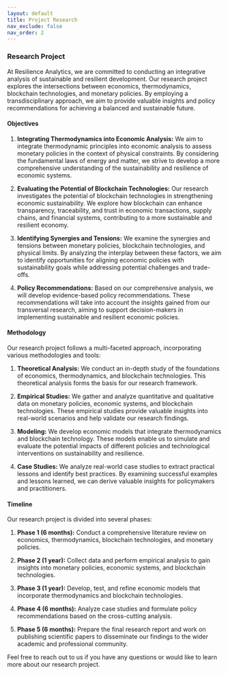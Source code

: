 ```yaml
---
layout: default
title: Project Research
nav_exclude: false
nav_order: 2
---
```


### Research Project

At Resilience Analytics, we are committed to conducting an integrative analysis of sustainable and resilient development. Our research project explores the intersections between economics, thermodynamics, blockchain technologies, and monetary policies. By employing a transdisciplinary approach, we aim to provide valuable insights and policy recommendations for achieving a balanced and sustainable future.

#### Objectives

1. **Integrating Thermodynamics into Economic Analysis:** We aim to integrate thermodynamic principles into economic analysis to assess monetary policies in the context of physical constraints. By considering the fundamental laws of energy and matter, we strive to develop a more comprehensive understanding of the sustainability and resilience of economic systems.

2. **Evaluating the Potential of Blockchain Technologies:** Our research investigates the potential of blockchain technologies in strengthening economic sustainability. We explore how blockchain can enhance transparency, traceability, and trust in economic transactions, supply chains, and financial systems, contributing to a more sustainable and resilient economy.

3. **Identifying Synergies and Tensions:** We examine the synergies and tensions between monetary policies, blockchain technologies, and physical limits. By analyzing the interplay between these factors, we aim to identify opportunities for aligning economic policies with sustainability goals while addressing potential challenges and trade-offs.

4. **Policy Recommendations:** Based on our comprehensive analysis, we will develop evidence-based policy recommendations. These recommendations will take into account the insights gained from our transversal research, aiming to support decision-makers in implementing sustainable and resilient economic policies.

#### Methodology

Our research project follows a multi-faceted approach, incorporating various methodologies and tools:

1. **Theoretical Analysis:** We conduct an in-depth study of the foundations of economics, thermodynamics, and blockchain technologies. This theoretical analysis forms the basis for our research framework.

2. **Empirical Studies:** We gather and analyze quantitative and qualitative data on monetary policies, economic systems, and blockchain technologies. These empirical studies provide valuable insights into real-world scenarios and help validate our research findings.

3. **Modeling:** We develop economic models that integrate thermodynamics and blockchain technology. These models enable us to simulate and evaluate the potential impacts of different policies and technological interventions on sustainability and resilience.

4. **Case Studies:** We analyze real-world case studies to extract practical lessons and identify best practices. By examining successful examples and lessons learned, we can derive valuable insights for policymakers and practitioners.

#### Timeline

Our research project is divided into several phases:

1. **Phase 1 (6 months):** Conduct a comprehensive literature review on economics, thermodynamics, blockchain technologies, and monetary policies.

2. **Phase 2 (1 year):** Collect data and perform empirical analysis to gain insights into monetary policies, economic systems, and blockchain technologies.

3. **Phase 3 (1 year):** Develop, test, and refine economic models that incorporate thermodynamics and blockchain technologies.

4. **Phase 4 (6 months):** Analyze case studies and formulate policy recommendations based on the cross-cutting analysis.

5. **Phase 5 (6 months):** Prepare the final research report and work on publishing scientific papers to disseminate our findings to the wider academic and professional community.

Feel free to reach out to us if you have any questions or would like to learn more about our research project.
